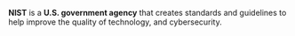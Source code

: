 **NIST** is a **U.S. government agency** that creates standards and guidelines to help improve the quality of technology, and cybersecurity. 
